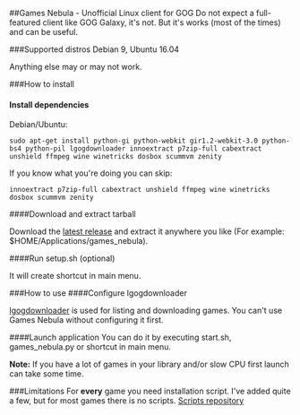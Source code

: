 ##Games Nebula - Unofficial Linux client for GOG
Do not expect a full-featured client like GOG Galaxy, it's not. But it's works (most of the times) and can be useful.

###Supported distros
Debian 9,
Ubuntu 16.04

Anything else may or may not work.

###How to install
#### Install dependencies

Debian/Ubuntu:

    sudo apt-get install python-gi python-webkit gir1.2-webkit-3.0 python-bs4 python-pil lgogdownloader innoextract p7zip-full cabextract unshield ffmpeg wine winetricks dosbox scummvm zenity

If you know what you're doing you can skip: 

    innoextract p7zip-full cabextract unshield ffmpeg wine winetricks dosbox scummvm zenity

####Download and extract tarball

Download the [latest release](https://github.com/yancharkin/games_nebula/releases) and extract it anywhere you like (For example: $HOME/Applications/games_nebula).

####Run setup.sh (optional)

It will create shortcut in main menu.

###How to use
####Configure lgogdownloader

[lgogdownloader](https://github.com/Sude-/lgogdownloader) is used for listing and downloading games. You can't use Games Nebula without configuring it first.

####Launch application
You can do it by executing start.sh, games_nebula.py or shortcut in main menu.

**Note:** If you have a lot of games in your library and/or slow CPU first launch can take some time.

###Limitations
For **every** game you need installation script. I've added quite a few, but for most games there is no scripts.
[Scripts repository](https://github.com/yancharkin/games_nebula_goglib_scripts)
